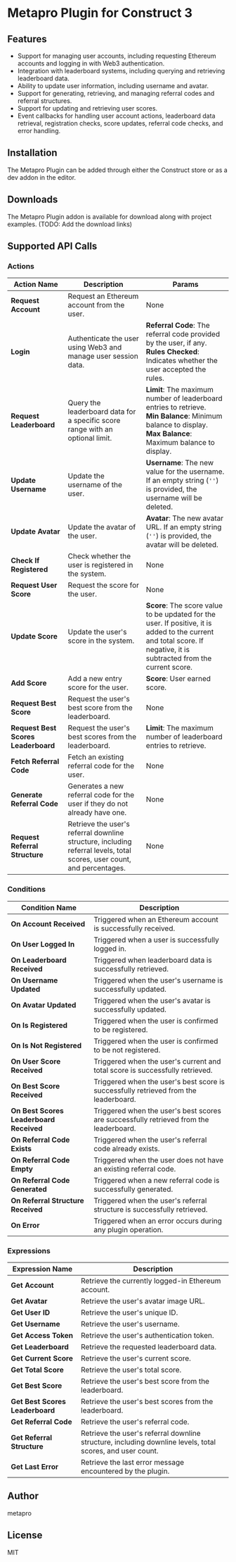 # Metapro Plugin for Construct 3

## Features

- Support for managing user accounts, including requesting Ethereum accounts and logging in with Web3 authentication.
- Integration with leaderboard systems, including querying and retrieving leaderboard data.
- Ability to update user information, including username and avatar.
- Support for generating, retrieving, and managing referral codes and referral structures.
- Support for updating and retrieving user scores.
- Event callbacks for handling user account actions, leaderboard data retrieval, registration checks, score updates, referral code checks, and error handling.

## Installation

The Metapro Plugin can be added through either the Construct store or as a dev addon in the editor.

## Downloads

The Metapro Plugin addon is available for download along with project examples. (TODO: Add the download links)

## Supported API Calls

### Actions

| **Action Name**                     | **Description**                                                                                                        | **Params**                                                                                                                                                            |
| ----------------------------------- | ---------------------------------------------------------------------------------------------------------------------- | --------------------------------------------------------------------------------------------------------------------------------------------------------------------- |
| **Request Account**                 | Request an Ethereum account from the user.                                                                             | None                                                                                                                                                                  |
| **Login**                           | Authenticate the user using Web3 and manage user session data.                                                         | **Referral Code**: The referral code provided by the user, if any.<br>**Rules Checked**: Indicates whether the user accepted the rules.                               |
| **Request Leaderboard**             | Query the leaderboard data for a specific score range with an optional limit.                                          | **Limit**: The maximum number of leaderboard entries to retrieve.<br>**Min Balance**: Minimum balance to display.<br>**Max Balance**: Maximum balance to display.     |
| **Update Username**                 | Update the username of the user.                                                                                       | **Username**: The new value for the username. If an empty string (`''`) is provided, the username will be deleted.                                                    |
| **Update Avatar**                   | Update the avatar of the user.                                                                                         | **Avatar**: The new avatar URL. If an empty string (`''`) is provided, the avatar will be deleted.                                                                    |
| **Check If Registered**             | Check whether the user is registered in the system.                                                                    | None                                                                                                                                                                  |
| **Request User Score**              | Request the score for the user.                                                                                        | None                                                                                                                                                                  |
| **Update Score**                    | Update the user's score in the system.                                                                                 | **Score**: The score value to be updated for the user. If positive, it is added to the current and total score. If negative, it is subtracted from the current score. |
| **Add Score**                       | Add a new entry score for the user.                                                                                    | **Score**: User earned score.                                                                                                                                         |
| **Request Best Score**              | Request the user's best score from the leaderboard.                                                                    | None                                                                                                                                                                  |
| **Request Best Scores Leaderboard** | Request the user's best scores from the leaderboard.                                                                   | **Limit**: The maximum number of leaderboard entries to retrieve.                                                                                                     |
| **Fetch Referral Code**             | Fetch an existing referral code for the user.                                                                          | None                                                                                                                                                                  |
| **Generate Referral Code**          | Generates a new referral code for the user if they do not already have one.                                            | None                                                                                                                                                                  |
| **Request Referral Structure**      | Retrieve the user's referral downline structure, including referral levels, total scores, user count, and percentages. | None                                                                                                                                                                  |

### Conditions

| **Condition Name**                      | **Description**                                                                        |
| --------------------------------------- | -------------------------------------------------------------------------------------- |
| **On Account Received**                 | Triggered when an Ethereum account is successfully received.                           |
| **On User Logged In**                   | Triggered when a user is successfully logged in.                                       |
| **On Leaderboard Received**             | Triggered when leaderboard data is successfully retrieved.                             |
| **On Username Updated**                 | Triggered when the user's username is successfully updated.                            |
| **On Avatar Updated**                   | Triggered when the user's avatar is successfully updated.                              |
| **On Is Registered**                    | Triggered when the user is confirmed to be registered.                                 |
| **On Is Not Registered**                | Triggered when the user is confirmed to be not registered.                             |
| **On User Score Received**              | Triggered when the user's current and total score is successfully retrieved.           |
| **On Best Score Received**              | Triggered when the user's best score is successfully retrieved from the leaderboard.   |
| **On Best Scores Leaderboard Received** | Triggered when the user's best scores are successfully retrieved from the leaderboard. |
| **On Referral Code Exists**             | Triggered when the user's referral code already exists.                                |
| **On Referral Code Empty**              | Triggered when the user does not have an existing referral code.                       |
| **On Referral Code Generated**          | Triggered when a new referral code is successfully generated.                          |
| **On Referral Structure Received**      | Triggered when the user's referral structure is successfully retrieved.                |
| **On Error**                            | Triggered when an error occurs during any plugin operation.                            |

### Expressions

| **Expression Name**             | **Description**                                                                                           |
| ------------------------------- | --------------------------------------------------------------------------------------------------------- |
| **Get Account**                 | Retrieve the currently logged-in Ethereum account.                                                        |
| **Get Avatar**                  | Retrieve the user's avatar image URL.                                                                     |
| **Get User ID**                 | Retrieve the user's unique ID.                                                                            |
| **Get Username**                | Retrieve the user's username.                                                                             |
| **Get Access Token**            | Retrieve the user's authentication token.                                                                 |
| **Get Leaderboard**             | Retrieve the requested leaderboard data.                                                                  |
| **Get Current Score**           | Retrieve the user's current score.                                                                        |
| **Get Total Score**             | Retrieve the user's total score.                                                                          |
| **Get Best Score**              | Retrieve the user's best score from the leaderboard.                                                      |
| **Get Best Scores Leaderboard** | Retrieve the user's best scores from the leaderboard.                                                     |
| **Get Referral Code**           | Retrieve the user's referral code.                                                                        |
| **Get Referral Structure**      | Retrieve the user's referral downline structure, including downline levels, total scores, and user count. |
| **Get Last Error**              | Retrieve the last error message encountered by the plugin.                                                |

## Author

metapro

## License

MIT
